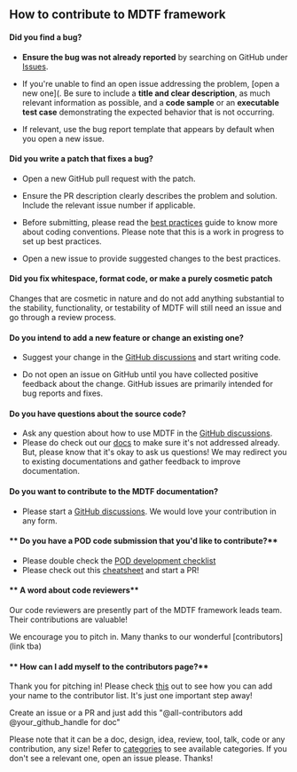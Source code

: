 
## How to contribute to MDTF framework

#### **Did you find a bug?**

* **Ensure the bug was not already reported** by searching on GitHub under [Issues](https://github.com/NOAA-GFDL/MDTF-diagnostics/issues?q=is%3Aissue+is%3Aopen).

* If you're unable to find an open issue addressing the problem, [open a new one]([](https://github.com/NOAA-GFDL/MDTF-diagnostics/issues/new). Be sure to include a **title and clear description**, as much relevant information as possible, and a **code sample** or an **executable test case** demonstrating the expected behavior that is not occurring.

* If relevant, use the bug report template that appears by default when you open a new issue.

#### Did you write a patch that fixes a bug? 

* Open a new GitHub pull request with the patch.

* Ensure the PR description clearly describes the problem and solution. Include the relevant issue number if applicable.

* Before submitting, please read the [best practices](https://mdtf-diagnostics.readthedocs.io/en/latest/sphinx/dev_coding_tips.html?highlight=coding) guide to know more about coding conventions. Please note that this is a work in progress to set up best practices.
* Open a new issue to provide suggested changes to the best practices.

#### Did you fix whitespace, format code, or make a purely cosmetic patch

Changes that are cosmetic in nature and do not add anything substantial to the stability, functionality, or testability of MDTF will still need an issue and go through a review process.

#### **Do you intend to add a new feature or change an existing one?**

* Suggest your change in the [GitHub discussions](https://github.com/NOAA-GFDL/MDTF-diagnostics/discussions) and start writing code.

* Do not open an issue on GitHub until you have collected positive feedback about the change. GitHub issues are primarily intended for bug reports and fixes.

#### **Do you have questions about the source code?**

* Ask any question about how to use MDTF in the [GitHub discussions](https://github.com/NOAA-GFDL/MDTF-diagnostics/discussions).
* Please do check out our [docs](https://mdtf-diagnostics.readthedocs.io/en/latest/) to make sure it's not addressed already. But, please know that it's okay to ask us questions! We may redirect you to existing documentations and gather feedback to improve documentation.

#### **Do you want to contribute to the MDTF documentation?**

* Please start a [GitHub discussions](https://github.com/NOAA-GFDL/MDTF-diagnostics/discussions). We would love your contribution in any form.

#### ** Do you have a POD code submission that you'd like to contribute?**

* Please double check the [POD development checklist](https://mdtf-diagnostics.readthedocs.io/en/latest/sphinx/dev_checklist.html?highlight=POD%20%20deve)
* Please check out this [cheatsheet](https://mdtf-diagnostics.readthedocs.io/en/latest/sphinx/dev_cheatsheet.html?highlight=cheatsheet) and start a PR!

#### ** A word about code reviewers**

Our code reviewers are presently part of the MDTF framework leads team. Their contributions are valuable!

We encourage you to pitch in. Many thanks to our wonderful [contributors](link tba)

#### ** How can I add myself to the contributors page?**

Thank you for pitching in! Please check [this](https://allcontributors.org/docs/en/bot/usage) out to see how you can add your name to the contributor list. It's just one important step away!  

Create an issue or a PR and just add this "@all-contributors add @your_github_handle for doc" 

Please note that it can be a doc, design, idea, review, tool, talk, code or any contribution, any size! 
Refer to  [categories](https://allcontributors.org/docs/en/emoji-key) to see available categories. If you don't see a relevant one, open an issue please. 
Thanks!


